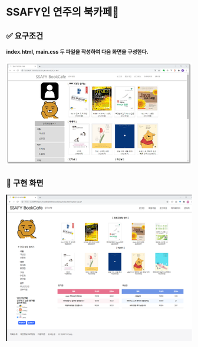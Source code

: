 # SSAFY인 연주의 북카페📙

## ✅ 요구조건

#### index.html, main.css 두 파일을 작성하여 다음 화면을 구성한다.

![image-20210304022920180](./img/requirment.png)

## 🎈 구현 화면

<img src="./img/sample.png"/>

